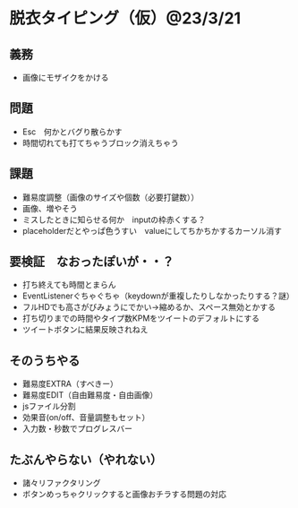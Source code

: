 # 脱衣タイピング（仮）@23/3/21
  
## 義務
* 画像にモザイクをかける
  
## 問題
* Esc　何かとバグり散らかす
* 時間切れても打てちゃうブロック消えちゃう
  
## 課題
* 難易度調整（画像のサイズや個数（必要打鍵数））
* 画像、増やそう
* ミスしたときに知らせる何か　inputの枠赤くする？
* placeholderだとやっぱ色うすい　valueにしてちかちかするカーソル消す
  
## 要検証　なおったぽいが・・？
* 打ち終えても時間とまらん
* EventListenerぐちゃぐちゃ（keydownが重複したりしなかったりする？謎）
* フルHDでも高さがびみょうにでかい→縮めるか、スペース無効とかする
* 打ち切りまでの時間やタイプ数KPMをツイートのデフォルトにする
* ツイートボタンに結果反映されねえ
  
## そのうちやる
* 難易度EXTRA（すべきー）
* 難易度EDIT（自由難易度・自由画像）
* jsファイル分割
* 効果音(on/off、音量調整もセット）
* 入力数・秒数でプログレスバー
  
## たぶんやらない（やれない）
* 諸々リファクタリング
* ボタンめっちゃクリックすると画像おチラする問題の対応
